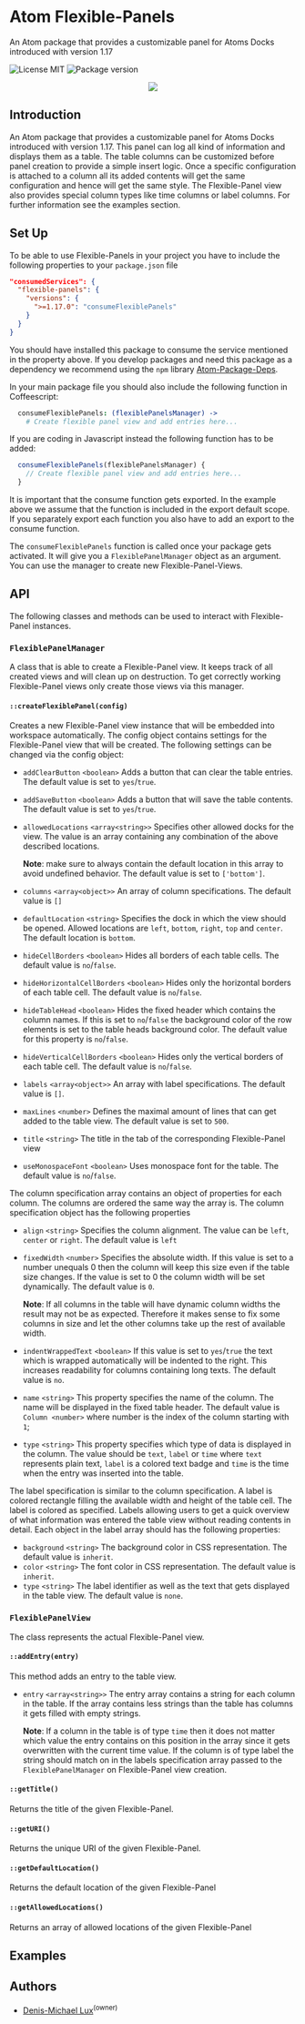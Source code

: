 # Atom Flexible-Panels
An Atom package that provides a customizable panel for Atoms Docks introduced with version 1.17

<p align="left">
  <img src="https://img.shields.io/dub/l/vibe-d.svg" alt="License MIT">
  <img src="https://img.shields.io/badge/version-1.0.0-orange.svg" alt="Package version">
</p>

<p align="center">
  <img src="https://github.com/dmlux/flexible-panel/blob/master/screenshots/preview.gif?raw=true">
</p>



## Introduction
An Atom package that provides a customizable panel for Atoms Docks introduced with version 1.17. This panel can log all kind of information and displays them as a table. The table columns can be customized before panel creation to provide a simple insert logic. Once a specific configuration is attached to a column all its added contents will get the same configuration and hence will get the same style. The Flexible-Panel view also provides special column types like time columns or label columns. For further information see the examples section.

## Set Up
To be able to use Flexible-Panels in your project you have to include the following properties to your `package.json` file
```json
"consumedServices": {
  "flexible-panels": {
    "versions": {
      ">=1.17.0": "consumeFlexiblePanels"
    }
  }
}
```
You should have installed this package to consume the service mentioned in the property above. If you develop packages and need this package as a dependency we recommend using the `npm` library [Atom-Package-Deps](https://www.npmjs.com/package/atom-package-deps).

In your main package file you should also include the following function in Coffeescript:

```coffeescript
  consumeFlexiblePanels: (flexiblePanelsManager) ->
    # Create flexible panel view and add entries here...
```

If you are coding in Javascript instead the following function has to be added:

```javascript
  consumeFlexiblePanels(flexiblePanelsManager) {
    // Create flexible panel view and add entries here...
  }
```
It is important that the consume function gets exported. In the example above we assume that the function is included in the export default scope. If you separately export each function you also have to add an export to the consume function.

The `consumeFlexiblePanels` function is called once your package gets activated. It will give you a `FlexiblePanelManager` object as an argument. You can use the manager to create new Flexible-Panel-Views.



## API
The following classes and methods can be used to interact with Flexible-Panel instances.

### `FlexiblePanelManager`
A class that is able to create a Flexible-Panel view. It keeps track of all created views and will clean up on destruction. To get correctly working Flexible-Panel views only create those views via this manager.

#### `::createFlexiblePanel(config)`
Creates a new Flexible-Panel view instance that will be embedded into workspace automatically. The config object contains settings for the Flexible-Panel view that will be created. The following settings can be changed via the config object:

* `addClearButton` `<boolean>` Adds a button that can clear the table entries. The default value is set to `yes`/`true`.
* `addSaveButton` `<boolean>` Adds a button that will save the table contents. The default value is set to `yes`/`true`.
* `allowedLocations` `<array<string>>` Specifies other allowed docks for the view. The value is an array containing any combination of the above described locations.

  **Note**: make sure to always contain the default location in this array to avoid undefined behavior. The default value is set to `['bottom']`.
* `columns` `<array<object>>` An array of column specifications. The default value is `[]`
* `defaultLocation` `<string>` Specifies the dock in which the view should be opened. Allowed locations are `left`, `bottom`, `right`, `top` and `center`. The default location is `bottom`.
* `hideCellBorders` `<boolean>` Hides all borders of each table cells. The default value is `no`/`false`.
* `hideHorizontalCellBorders` `<boolean>` Hides only the horizontal borders of each table cell. The default value is `no`/`false`.
* `hideTableHead` `<boolean>` Hides the fixed header which contains the column names. If this is set to `no`/`false` the background color of the row elements is set to the table heads background color. The default value for this property is `no`/`false`.
* `hideVerticalCellBorders` `<boolean>` Hides only the vertical borders of each table cell. The default value is `no`/`false`.
* `labels` `<array<object>>` An array with label specifications. The default value is `[]`.
* `maxLines` `<number>` Defines the maximal amount of lines that can get added to the table view. The default value is set to `500`.
* `title` `<string>` The title in the tab of the corresponding Flexible-Panel view
* `useMonospaceFont` `<boolean>` Uses monospace font for the table. The default value is `no`/`false`.

The column specification array contains an object of properties for each column. The columns are ordered the same way the array is. The column specification object has the following properties

* `align` `<string>` Specifies the column alignment. The value can be `left`, `center` or `right`. The default value is `left`
* `fixedWidth` `<number>` Specifies the absolute width. If this value is set to a number unequals 0 then the column will keep this size even if the table size changes. If the value is set to 0 the column width will be set dynamically. The default value is `0`.

  **Note**: If all columns in the table will have dynamic column widths the result may not be as expected. Therefore it makes sense to fix some columns in size and let the other columns take up the rest of available width.
* `indentWrappedText` `<boolean>` If this value is set to `yes`/`true` the text which is wrapped automatically will be indented to the right. This increases readability for columns containing long texts. The default value is `no`.
* `name` `<string>` This property specifies the name of the column. The name will be displayed in the fixed table header. The default value is `Column <number>` where number is the index of the column starting with `1`;
* `type` `<string>` This property specifies which type of data is displayed in the column. The value should be `text`, `label` or `time` where `text` represents plain text, `label` is a colored text badge and `time` is the time when the entry was inserted into the table.

The label specification is similar to the column specification. A label is colored rectangle filling the available width and height of the table cell. The label is colored as specified. Labels allowing users to get a quick overview of what information was entered the table view without reading contents in detail. Each object in the label array should has the following properties:

* `background` `<string>` The background color in CSS representation. The default value is `inherit`.
* `color` `<string>` The font color in CSS representation. The default value is `inherit`.
* `type` `<string>` The label identifier as well as the text that gets displayed in the table view. The default value is `none`.

### `FlexiblePanelView`
The class represents the actual Flexible-Panel view.

#### `::addEntry(entry)`
This method adds an entry to the table view.

* `entry` `<array<string>>` The entry array contains a string for each column in the table. If the array contains less strings than the table has columns it gets filled with empty strings.

  **Note**: If a column in the table is of type `time` then it does not matter which value the entry contains on this position in the array since it gets overwritten with the current time value. If the column is of type label the string should match on in the labels specification array passed to the `FlexiblePanelManager` on Flexible-Panel view creation.

#### `::getTitle()`
Returns the title of the given Flexible-Panel.

#### `::getURI()`
Returns the unique URI of the given Flexible-Panel.

#### `::getDefaultLocation()`
Returns the default location of the given Flexible-Panel

#### `::getAllowedLocations()`
Returns an array of allowed locations of the given Flexible-Panel



## Examples



## Authors
- [Denis-Michael Lux](https://www.github.com/dmlux/)<sup>(owner)</sup>
